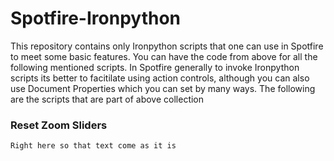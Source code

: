 # Spotfire-Ironpython
This repository contains only Ironpython scripts that one can use in Spotfire to meet some basic features. You can have the code from above for all the following mentioned scripts.
In Spotfire generally to invoke Ironpython scripts its better to facitilate using action controls, although you can also use Document Properties which you can set by many ways.
The following are the scripts that are part of above collection 


### Reset Zoom Sliders 
```
Right here so that text come as it is 
```
